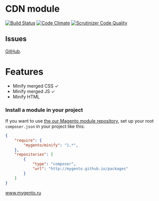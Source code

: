 CDN module
==========
[![Build Status](https://travis-ci.org/mygento/minify.svg?branch=master)](https://travis-ci.org/mygento/minify) [![Code Climate](https://codeclimate.com/github/mygento/minify/badges/gpa.svg)](https://codeclimate.com/github/mygento/minify) [![Scrutinizer Code Quality](https://scrutinizer-ci.com/g/mygento/minify/badges/quality-score.png?b=master)](https://scrutinizer-ci.com/g/mygento/minify/?branch=master)

Issues
-------
[GitHub](https://github.com/mygento/minify/issues).

Features
========
- Minify merged CSS  ✓
- Minify merged JS   ✓
- Minify HTML



### Install a module in your project
If you want to use [the our Magento module repository](http://mygento.github.io/packages),
set up your root ```composer.json``` in your project like this:

```json
{
    "require": {
        "mygento/minify": "1.*",
    },
    "repositories": [
        {
            "type": "composer",
            "url": "http://mygento.github.io/packages"
        }
    ]
}
```

www.mygento.ru
